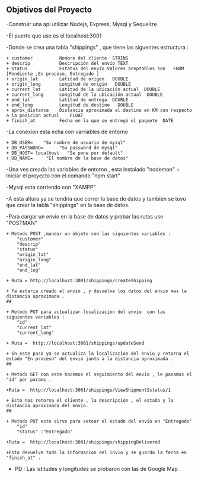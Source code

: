 ## Objetivos del Proyecto

-Construir una api utilizar Nodejs, Express, Mysql y Sequelize.

-El puerto que use es el localhost:3001

-Donde se crea una tabla "shippings" , que tiene las siguentes estructura :

    + customer          Nombre del cliente  STRING
    + descrip           Descripción del envío TEXT
    + status            Estatus del envío Valores aceptables son   ENUM [Pendiente ,En proceso, Entregado ]
    + origin_lat        Latitud de origen   DOUBLE
    + origin_long       Longitud de origin   DOUBLE
    + current_lat       Latitud de la ubicación actual  DOUBLE
    + current_long      Longitud de la ubicación actual  DOUBLE
    + end_lat           Latitud de entrega  DOUBLE
    + end_long          Longitud de destino   DOUBLE
    + aprox_distance    Distancia aproximada al destino en KM con respecto a la posición actual    FLOAT
    + finish_at         Fecha en la que se entregó el paquete  DATE

-La conexion esta echa con varriables de entorno

    + DB_USER=    "Su numbre de usuario de mysql"
    + DB_PASSWORD=      "Su password de mysql"
    + DB_HOST= localhost   "Se pone por default"
    + DB_NAME=     "El nombre de la base de datos"

-Una ves creada las variables de entorno , esta instalado "nodemon" + Iniciar el proyecto con el comando "npm start"

-Mysql esta corriendo con "XAMPP"

-A esta altura ya se tendria que correr la base de datos y tambien se tuvo que crear la tabla "shippings" en la base de datos.

-Para cargar un envio en la base de datos y probar las rutas use "POSTMAN"

    + Metodo POST ,mandar un objeto con las siguientes variables :
        "customer"
        "descrip"
        "status"
        "origin_lat"
        "origin_long"
        "end_lat"
        "end_log"

    + Ruta = http://localhost:3001/shippings/createShipping

    + Ya estaria creado el envio , y devuelve los datos del envio mas la distancia aproximada .
    ##

    + Metodo PUT para actualizar localizacion del envio  con las siguientes variables :
        "id"
        "current_lat"
        "current_long"

    + Ruta =  http://localhost:3001/shippings/updateSend

    + En este paso ya se actualiza la localizacion del envio y retorna el estado "En proceso" del envio junto a la distancia aproximada .
    ##

    + Metodo GET con este hacemos el seguimiento del envio , le pasamos el "id" por params .

    +Ruta =  http://localhost:3001/shippings/ViewShipmentSstatus/1

    + Esto nos retorna el cliente , la descripcion , el estado y la distancia aproximada del envio.
    ##

    + Metodo PUT este sirve para setear el estado del envio en "Entregado"
        "id"
        "status" :"Entregado"

    +Ruta =  http://localhost:3001/shippings/shippingDelivered

    +Esto devuelve toda la informacion del invio y se guarda la fecha en  "finish_at" .

- PD : Las latitudes y longitudes se probaron con las de Google Map .
